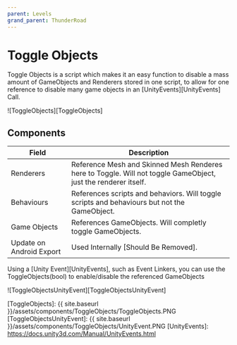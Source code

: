 ```yaml
---
parent: Levels
grand_parent: ThunderRoad
---
```

# Toggle Objects

Toggle Objects is a script which makes it an easy function to disable a mass amount of GameObjects and Renderers stored in one script, to allow for one reference to disable many game objects in an [UnityEvents][UnityEvents] Call. 

![ToggleObjects][ToggleObjects]

## Components

| Field                       | Description
| ---                         | ---
| Renderers                   | Reference Mesh and Skinned Mesh Renderes here to Toggle. Will not toggle GameObject, just the renderer itself.
| Behaviours                  | References scripts and behaviors. Will toggle scripts and behaviours but not the GameObject.
| Game Objects                | References GameObjects. Will completly toggle GameObjects.
| Update on Android Export    | Used Internally [Should Be Removed].

Using a [Unity Event][UnityEvents], such as Event Linkers, you can use the ToggleObjects(bool) to enable/disable the referenced GameObjects

![ToggleObjectsUnityEvent][ToggleObjectsUnityEvent]

[ToggleObjects]: {{ site.baseurl }}/assets/components/ToggleObjects/ToggleObjects.PNG
[ToggleObjectsUnityEvent]: {{ site.baseurl }}/assets/components/ToggleObjects/UnityEvent.PNG
[UnityEvents]: https://docs.unity3d.com/Manual/UnityEvents.html